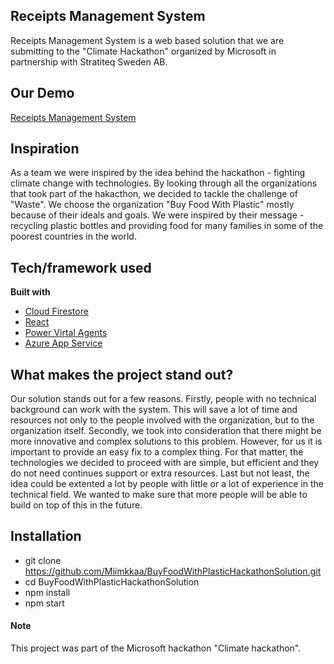 ## Receipts Management System
Receipts Management System is a web based solution that we are submitting to the "Climate Hackathon" organized by Microsoft in partnership with Stratiteq Sweden AB.

## Our Demo
[Receipts Management System](https://firebase.google.com/docs/firestore)

## Inspiration
As a team we were inspired by the idea behind the hackathon - fighting climate change with technologies. By looking through all the organizations that took part of the hakacthon, we decided to tackle the challenge of "Waste". We choose the organization "Buy Food With Plastic" mostly because of their ideals and goals. We were inspired by their message - recycling plastic bottles and providing food for many families in some of the poorest countries in the world.

## Tech/framework used

<b>Built with</b>
- [Cloud Firestore](https://firebase.google.com/docs/firestore)
- [React](https://reactjs.org/docs/getting-started.html)
- [Power Virtal Agents](https://docs.microsoft.com/en-us/power-virtual-agents/)
- [Azure App Service](https://docs.microsoft.com/en-us/azure/app-service/)

## What makes the project stand out?
Our solution stands out for a few reasons. Firstly, people with no technical background can work with the system. This will save a lot of time and resources not only to the people involved with the organization, but to the organization itself. Secondly, we took into consideration that there might be more innovative and complex solutions to this problem. However, for us it is important to provide an easy fix to a complex thing. For that matter, the technologies we decided to proceed with are simple, but efficient and they do not need continues support or extra resources. Last but not least, the idea could be extented a lot by people with little or a lot of experience in the technical field. We wanted to make sure that more people will be able to build on top of this in the future.

## Installation
- git clone https://github.com/Miimkkaa/BuyFoodWithPlasticHackathonSolution.git
- cd BuyFoodWithPlasticHackathonSolution
- npm install
- npm start

#### Note
This project was part of the Microsoft hackathon "Climate hackathon".
